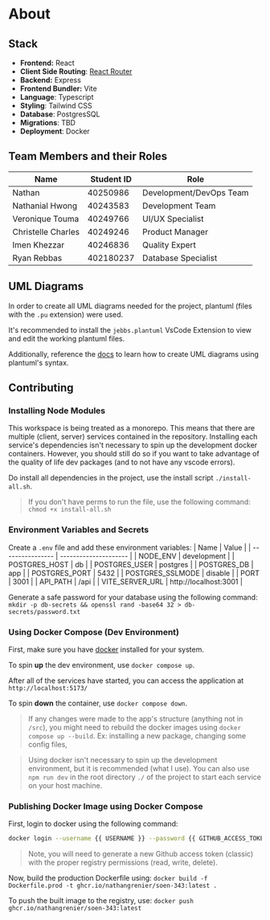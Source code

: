 # About

## Stack
- **Frontend:** React
- **Client Side Routing**: [React Router](https://reactrouter.com/en/main/start/tutorial)
- **Backend:** Express
- **Frontend Bundler:** Vite
- **Language**: Typescript
- **Styling**: Tailwind CSS
- **Database**: PostgresSQL
- **Migrations**: TBD
- **Deployment**: Docker 

## Team Members and their Roles

| Name               | Student ID | Role                    |
| ------------------ | ---------- | ----------------------- |
| Nathan             | 40250986   | Development/DevOps Team |
| Nathanial Hwong    | 40243583   | Development Team        |
| Veronique Touma    | 40249766   | UI/UX Specialist        |
| Christelle Charles | 40249246   | Product Manager         |
| Imen Khezzar       | 40246836   | Quality Expert          |
| Ryan Rebbas        | 402180237  | Database Specialist     |

## UML Diagrams
In order to create all UML diagrams needed for the project, plantuml (files with the `.pu` extension) were used.

It's recommended to install the `jebbs.plantuml` VsCode Extension to view and edit the working plantuml files.

Additionally, reference the [docs](https://plantuml.com/) to learn how to create UML diagrams using plantuml's syntax.

## Contributing

### Installing Node Modules

This workspace is being treated as a monorepo. This means that there are multiple (client, server) services contained in the repository. Installing each service's dependencies isn't necessary to spin up the development docker containers. However, you should still do so if you want to take advantage of the quality of life dev packages (and to not have any vscode errors).

Do install all dependencies in the project, use the install script `./install-all.sh`.

> If you don't have perms to run the file, use the following command:  `chmod +x install-all.sh`

### Environment Variables and Secrets

Create a `.env` file and add these environment variables:
| Name             | Value                 |
| ---------------- | --------------------- |
| NODE_ENV         | development           |
| POSTGRES_HOST    | db                    |
| POSTGRES_USER    | postgres              |
| POSTGRES_DB      | app                   |
| POSTGRES_PORT    | 5432                  |
| POSTGRES_SSLMODE | disable               |
| PORT             | 3001                  |
| API_PATH         | /api                  |
| VITE_SERVER_URL  | http://localhost:3001 |

Generate a safe password for your database using the following command:  `mkdir -p db-secrets && openssl rand -base64 32 > db-secrets/password.txt`

### Using Docker Compose (Dev Environment)

First, make sure you have [docker](https://docs.docker.com/engine/install/) installed for your system.

To spin **up** the dev environment, use `docker compose up`.

After all of the services have started, you can access the application at `http://localhost:5173/`

To spin **down** the container, use `docker compose down`. 

> If any changes were made to the app's structure (anything not in `/src`), you might need to rebuild the docker images using `docker compose up --build`. Ex: installing a new package, changing some config files, 

> Using docker isn't necessary to spin up the development environment, but it is recommended (what I use). You can also use `npm run dev` in the root directory `./` of the project to start each service on your host machine.

### Publishing Docker Image using Docker Compose
First, login to docker using the following command:

```sh
docker login --username {{ USERNAME }} --password {{ GITHUB_ACCESS_TOKEN }} ghcr.io 
```

> Note, you will need to generate a new Github access token (classic) with the proper registry permissions (read, write, delete).

Now, build the production Dockerfile using: `docker build -f Dockerfile.prod -t ghcr.io/nathangrenier/soen-343:latest .`

To push the built image to the registry, use: `docker push ghcr.io/nathangrenier/soen-343:latest`